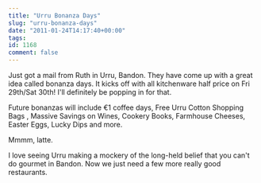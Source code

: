 ```yaml
---
title: "Urru Bonanza Days"
slug: "urru-bonanza-days"
date: "2011-01-24T14:17:40+00:00"
tags:
id: 1168
comment: false
---
```


Just got a mail from Ruth in Urru, Bandon. They have come up with a great idea called bonanza days. It kicks off with all kitchenware half price on Fri 29th/Sat 30th! I'll definitely be popping in for that.

Future bonanzas will include €1 coffee days, Free Urru Cotton Shopping Bags , Massive Savings on Wines, Cookery Books, Farmhouse Cheeses, Easter Eggs, Lucky Dips and more.

Mmmm, latte.

I love seeing Urru making a mockery of the long-held belief that you can't do gourmet in Bandon. Now we just need a few more really good restaurants.
